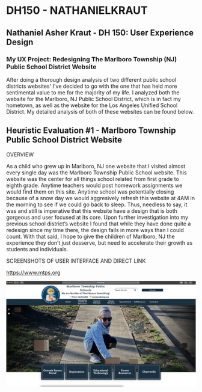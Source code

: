 # DH150 - NATHANIELKRAUT

## Nathaniel Asher Kraut - DH 150: User Experience Design

### My UX Project: Redesigning The Marlboro Township (NJ) Public School District Website

After doing a thorough design analysis of two different public school districts websites' I've decided to go with the one that has held more sentimental value to me for the majority of my life. I analyzed both the website for the Marlboro, NJ Public School District, which is in fact my hometown, as well as the website for the Los Angeles Unified School District. My detailed analysis of both of these websites can be found below. 

## Heuristic Evaluation #1 - Marlboro Township Public School District Website 

OVERVIEW

As a child who grew up in Marlboro, NJ one website that I visited almost every single day was the Marlboro Township Public School website. This website was the center for all things school related from first grade to eighth grade. Anytime teachers would post homework assignments we would find them on this site. Anytime school was potentially closing because of a snow day we would aggresively refresh this website at 4AM in the morning to see if we could go back to sleep. Thus, needless to say, it was and still is imperative that this website have a design that is both gorgeous and user focused at its core. Upon further investigation into my previous school district’s website I found that while they have done quite a redesign since my time there, the design fails in more ways than I could count. With that said, I hope to give the children of Marlboro, NJ the experience they don’t just desserve, but need to accelerate their growth as students and individuals. 

SCREENSHOTS OF USER INTERFACE AND DIRECT LINK

https://www.mtps.org

<img src="./MTPS_UI_1.png">


